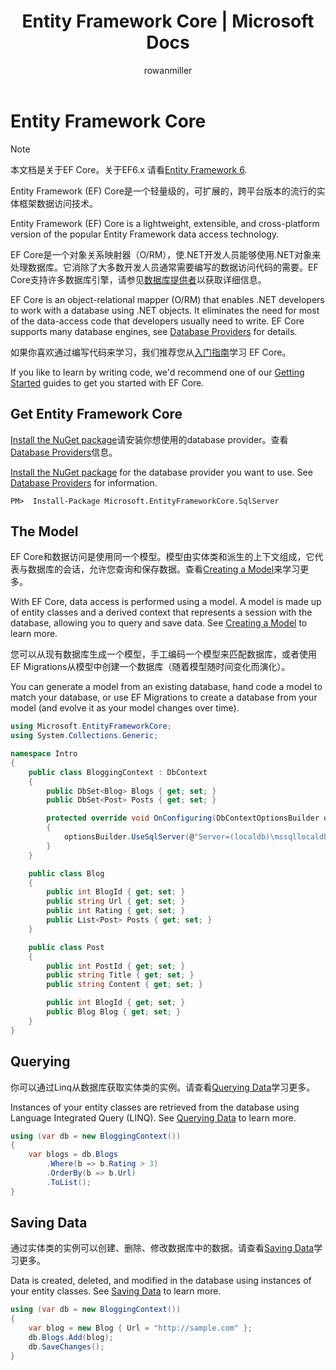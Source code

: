 ﻿---
title: Entity Framework Core | Microsoft Docs
author: rowanmiller
ms.author: divega

ms.date: 10/27/2016

ms.assetid: bc2a2676-bc46-493f-bf49-e3cc97994d57
ms.technology: entity-framework-core
 
uid: core/index
---

# Entity Framework Core

> [!NOTE]
> 本文档是关于EF Core。关于EF6.x 请看[Entity Framework 6](https://docs.microsoft.com/zh-cn/ef/ef6/index).

Entity Framework (EF) Core是一个轻量级的，可扩展的，跨平台版本的流行的实体框架数据访问技术。

Entity Framework (EF) Core is a lightweight, extensible, and cross-platform version of the popular Entity Framework data access technology.

EF Core是一个对象关系映射器（O/RM），使.NET开发人员能够使用.NET对象来处理数据库。它消除了大多数开发人员通常需要编写的数据访问代码的需要。EF Core支持许多数据库引擎，请参见[数据库提供者](/providers/index.html)以获取详细信息。

EF Core is an object-relational mapper (O/RM) that enables .NET developers to work with a database using .NET objects. It eliminates the need for most of the data-access code that developers usually need to write. EF Core supports many database engines, see [Database Providers](providers/index.md) for details.

如果你喜欢通过编写代码来学习，我们推荐您从[入门指南](get-started/index.html)学习 EF Core。

If you like to learn by writing code, we'd recommend one of our [Getting Started](get-started/index.md) guides to get you started with EF Core.

## Get Entity Framework Core

[Install the NuGet package](https://docs.nuget.org/ndocs/quickstart/use-a-package)请安装你想使用的database provider。查看[Database Providers](/providers/index.html)信息。

[Install the NuGet package](https://docs.nuget.org/ndocs/quickstart/use-a-package) for the database provider you want to use. See [Database Providers](providers/index.md) for information.

<!-- literal_block"ids  "dupnames  "names  "xml:space": "preserve", : "csharp",", "classes  "linenos": false, "backrefs  highlight_args} -->
````text
PM>  Install-Package Microsoft.EntityFrameworkCore.SqlServer
````

## The Model

EF Core和数据访问是使用同一个模型。模型由实体类和派生的上下文组成，它代表与数据库的会话，允许您查询和保存数据。查看[Creating a Model](modeling/index.html)来学习更多。

With EF Core, data access is performed using a model. A model is made up of entity classes and a derived context that represents a session with the database, allowing you to query and save data. See [Creating a Model](modeling/index.html) to learn more.

您可以从现有数据库生成一个模型，手工编码一个模型来匹配数据库，或者使用EF Migrations从模型中创建一个数据库（随着模型随时间变化而演化）。

You can generate a model from an existing database, hand code a model to match your database, or use EF Migrations to create a database from your model (and evolve it as your model changes over time).

<!-- literal_block"ids  "dupnames  "names  "xml:space": "preserve", : "csharp", "classes  "linenos": true, "backrefs  highlight_args} -->
````csharp
using Microsoft.EntityFrameworkCore;
using System.Collections.Generic;

namespace Intro
{
    public class BloggingContext : DbContext
    {
        public DbSet<Blog> Blogs { get; set; }
        public DbSet<Post> Posts { get; set; }

        protected override void OnConfiguring(DbContextOptionsBuilder optionsBuilder)
        {
            optionsBuilder.UseSqlServer(@"Server=(localdb)\mssqllocaldb;Database=MyDatabase;Trusted_Connection=True;");
        }
    }

    public class Blog
    {
        public int BlogId { get; set; }
        public string Url { get; set; }
        public int Rating { get; set; }
        public List<Post> Posts { get; set; }
    }

    public class Post
    {
        public int PostId { get; set; }
        public string Title { get; set; }
        public string Content { get; set; }

        public int BlogId { get; set; }
        public Blog Blog { get; set; }
    }
}
````

## Querying

你可以通过Linq从数据库获取实体类的实例。请查看[Querying Data](/querying/index.html)学习更多。

Instances of your entity classes are retrieved from the database using Language Integrated Query (LINQ). See [Querying Data](/querying/index.html) to learn more.

<!-- literal_block"ids  "dupnames  "names  "xml:space": "preserve", : "csharp", "classes  "linenos": true, "backrefs  highlight_args} -->
````csharp
using (var db = new BloggingContext())
{
    var blogs = db.Blogs
        .Where(b => b.Rating > 3)
        .OrderBy(b => b.Url)
        .ToList();
}
````

## Saving Data
通过实体类的实例可以创建、删除、修改数据库中的数据。请查看[Saving Data](/saving/index.html)学习更多。

Data is created, deleted, and modified in the database using instances of your entity classes. See [Saving Data](/saving/index.html) to learn more.

<!-- literal_block"ids  "dupnames  "names  "xml:space": "preserve", : "csharp", "classes  "linenos": true, "backrefs  highlight_args} -->
````csharp
using (var db = new BloggingContext())
{
    var blog = new Blog { Url = "http://sample.com" };
    db.Blogs.Add(blog);
    db.SaveChanges();
}
````
